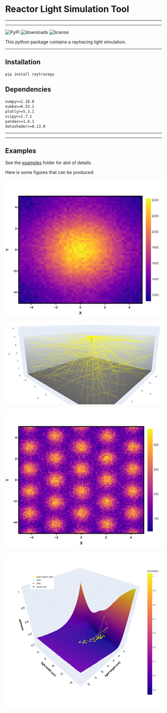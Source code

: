 # Reactor Light Simulation Tool

---
---

![PyPI](https://img.shields.io/pypi/v/raytracepy)
![downloads](https://img.shields.io/pypi/dm/raytracepy)
![license](https://img.shields.io/github/license/dylanwal/raytracepy)

This python package contains a raytracing light simulation.

---

## Installation

```
pip install raytracepy
```

## Dependencies
    numpy>=1.19.0
    numba>=0.53.1
    plotly>=5.3.1
    scipy>=1.7.1
    pandas>=1.4.1
    datashader>=0.13.0


---
---

## Examples

See the [examples](examples) folder for alot of details.

Here is some figures that can be produced:

![single](examples/imgs/single_light.png)

![mirror](examples/imgs/single_mirrors.png)

![light array](examples/imgs/light_array.png)

![optimization](examples/imgs/optimization.png)


